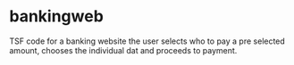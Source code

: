 # bankingweb
TSF code for a banking website
the user selects who to pay a pre selected amount, chooses the individual dat and proceeds to payment.
